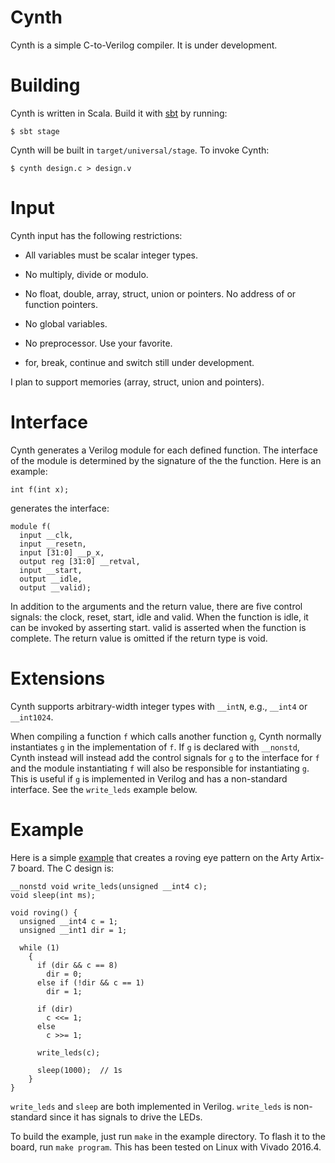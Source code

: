 Cynth
=====

Cynth is a simple C-to-Verilog compiler.  It is under development.

Building
========

Cynth is written in Scala.  Build it with
[sbt](http://www.scala-sbt.org/) by running:

```
$ sbt stage
```

Cynth will be built in `target/universal/stage`.  To invoke Cynth:

```
$ cynth design.c > design.v
```

Input
=====

Cynth input has the following restrictions:

 - All variables must be scalar integer types.

 - No multiply, divide or modulo.

 - No float, double, array, struct, union or pointers.  No address of
   or function pointers.

 - No global variables.

 - No preprocessor.  Use your favorite.

 - for, break, continue and switch still under development.

I plan to support memories (array, struct, union and pointers).

Interface
=========

Cynth generates a Verilog module for each defined function.  The
interface of the module is determined by the signature of the the
function.  Here is an example:

```
int f(int x);
```

generates the interface:

```
module f(
  input __clk,
  input __resetn,
  input [31:0] __p_x,
  output reg [31:0] __retval,
  input __start,
  output __idle,
  output __valid);
```

In addition to the arguments and the return value, there are five
control signals: the clock, reset, start, idle and valid.  When the
function is idle, it can be invoked by asserting start.  valid is
asserted when the function is complete.  The return value is omitted
if the return type is void.

Extensions
==========

Cynth supports arbitrary-width integer types with `__intN`, e.g.,
`__int4` or `__int1024`.

When compiling a function `f` which calls another function `g`, Cynth
normally instantiates `g` in the implementation of `f`.  If `g` is
declared with `__nonstd`, Cynth instead will instead add the control
signals for `g` to the interface for `f` and the module instantiating
`f` will also be responsible for instantiating `g`.  This is useful if
`g` is implemented in Verilog and has a non-standard interface.  See
the `write_leds` example below.

Example
=======

Here is a simple [example](example) that creates a roving eye pattern
on the Arty Artix-7 board.  The C design is:

```
__nonstd void write_leds(unsigned __int4 c);
void sleep(int ms);

void roving() {
  unsigned __int4 c = 1;
  unsigned __int1 dir = 1;
  
  while (1)
    {
      if (dir && c == 8)
        dir = 0;
      else if (!dir && c == 1)
        dir = 1;
      
      if (dir)
        c <<= 1;
      else
        c >>= 1;
      
      write_leds(c);
      
      sleep(1000);  // 1s
    }
}
```

`write_leds` and `sleep` are both implemented in Verilog.
`write_leds` is non-standard since it has signals to drive the LEDs.

To build the example, just run `make` in the example directory.  To
flash it to the board, run `make program`.  This has been tested on Linux with Vivado 2016.4.
